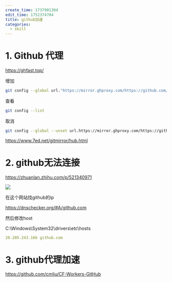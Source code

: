 ```yaml
---
create_time: 1737901304
edit_time: 1752374704
title: github加速
categories:
  - skill
---
```



# 1. Github 代理

https://ghfast.top/

增加

```bash
git config --global url."https://mirror.ghproxy.com/https://github.com/".insteadof "https://github.com/"
```

查看

```bash
git config --list
```

取消

```bash
git config --global --unset url.https://mirror.ghproxy.com/https://github.com/.insteadof
```

https://www.7ed.net/gitmirror/hub.html

# 2. github无法连接

https://zhuanlan.zhihu.com/p/521340971

<img src="/assets/T8fpbdh06oBCcWxHULHchdimngd.png" src-width="926" class="markdown-img m-auto" src-height="121" align="center"/>

在这个网站找github的ip

https://dnschecker.org/#A/github.com

然后修改host

C:\Windows\System32\drivers\etc\hosts

```yaml
20.205.243.166 github.com
```

# 3. github代理加速

https://github.com/cmliu/CF-Workers-GitHub

